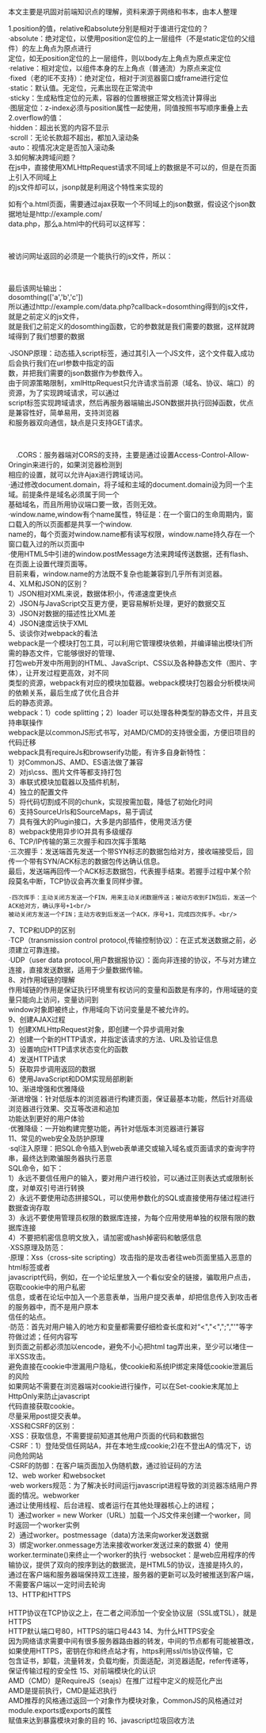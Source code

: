 本文主要是巩固对前端知识点的理解，资料来源于网络和书本，由本人整理

1.position的值，relative和absolute分别是相对于谁进行定位的？<br/>
 ·absolute：绝对定位，以使用position定位的上一层组件（不是static定位的父组件）的左上角点为原点进行<br/>
 定位，如无position定位的上一层组件，则以body左上角点为原点来定位<br/>
 ·relative：相对定位，以组件本身的左上角点（普通流）为原点来定位<br/>
 ·fixed（老的IE不支持）：绝对定位，相对于浏览器窗口或frame进行定位<br/>
 ·static：默认值。无定位，元素出现在正常流中<br/>
 ·sticky：生成粘性定位的元素，容器的位置根据正常文档流计算得出<br/>
 ·图层定位：z-index必须与position属性一起使用，同值按照书写顺序重叠上去<br/>
2.overflow的值：<br/>
 ·hidden：超出长宽的内容不显示<br/>
 ·scroll：无论长款超不超出，都加入滚动条<br/>
 ·auto：视情况决定是否加入滚动条<br/>
3.如何解决跨域问题？<br/>
 在js中，直接使用XMLHttpRequest请求不同域上的数据是不可以的，但是在页面上引入不同域上<br/>
 的js文件却可以，jsonp就是利用这个特性来实现的<br/>
 
 如有个a.html页面，需要通过ajax获取一个不同域上的json数据，假设这个json数据地址是http://example.com/<br/>
 data.php，那么a.html中的代码可以这样写：<br/>
 <script>
 function dosomthing(jsondata){
   ／／处理获得的数据
   }
 </script>
 <script src="http://example.com/data.php?callback=dosomthing"></script><br/>
 被访问网址返回的必须是一个能执行的js文件，所以：<br/>
 <?php
 $callback = $GET['callback'];
 $data = array('a,b,c');
 echo $callback.'('.json_encode($data).'$data).')';
 ?><br/>
 最后该网址输出：<br/>
 dosomthing(['a','b','c'])<br/>
 所以通过http://example.com/data.php?callback=dosomthing得到的js文件，就是之前定义的js文件，<br/>
 就是我们之前定义的dosomthing函数，它的参数就是我们需要的数据，这样就跨域得到了我们想要的数据<br/>
 
 ·JSONP原理：动态插入script标签，通过其引入一个JS文件，这个文件载入成功后会执行我们在url参数中指定的函<br/>
 数，并把我们需要的json数据作为参数传入。<br/>
 由于同源策略限制，xmlHttpRequest只允许请求当前源（域名、协议、端口）的资源，为了实现跨域请求，可以通过<br/>
 script标签实现跨域请求，然后再服务器端输出JSON数据并执行回掉函数，优点是兼容性好，简单易用，支持浏览器<br/>
 和服务器双向通信，缺点是只支持GET请求。<br/>
 <script>
     function createJS(sUrl){
        var oScript = document.createElement('script');
        oScript.type = 'text/javascript';
        oScript.src = sUrl;
        document.getElementsByTagName('head')[0].appendChild(oScript);
     }
     
     createJS('jsonp.js');
     box({
         'name':'test'
     });
     
     function box(json){
         alert(json.name);
     }
	 </script><br/>
     
 .CORS：服务器端对CORS的支持，主要是通过设置Access-Control-Allow-Oringin来进行的，如果浏览器检测到<br/>
 相应的设置，就可以允许Ajax进行跨域访问。<br/>
 ·通过修改document.domain，将子域和主域的document.domain设为同一个主域。前提条件是域名必须属于同一个<br/>
 基础域名，而且所用协议端口要一致，否则无效。<br/>
 ·window.name,window有个name属性，特征是：在一个窗口的生命周期内，窗口载入的所以页面都是共享一个window.<br/>
 name的，每个页面对window.name都有读写权限，window.name持久存在一个窗口载入过的所以页面中<br/>
 ·使用HTML5中引进的window.postMessage方法来跨域传送数据，还有flash、在页面上设置代理页面等。<br/>
 目前来看，window.name的方法既不复杂也能兼容到几乎所有浏览器。<br/>
4、XLM和JSON的区别？<br/>
	1）JSON相对XML来说，数据体积小，传递速度更快点<br/>
	2）JSON与JavaScript交互更方便，更容易解析处理，更好的数据交互<br/>
	3）JSON对数据的描述性比XML差<br/>
	4）JSON速度远快于XML<br/>
5、谈谈你对webpack的看法<br/>
	webpack是一个模块打包工具，可以利用它管理模块依赖，并编译输出模块们所需的静态文件，它能够很好的管理、<br/>
	打包web开发中所用到的HTML、JavaScript、CSS以及各种静态文件（图片、字体），让开发过程更高效，对不同<br/>
	类型的资源，webpack有对应的模块加载器。webpack模块打包器会分析模块间的依赖关系，最后生成了优化且合并<br/>
	后的静态资源。<br/>
	webpack：1）code splitting；2）loader 可以处理各种类型的静态文件，并且支持串联操作<br/>
	webpack是以commonJS形式书写，对AMD/CMD的支持很全面，方便旧项目的代码迁移<br/>
	webpack具有requireJs和browserify功能，有许多自身新特性：<br/>
		1）对CommonJS、AMD、ES语法做了兼容<br/>
		2）对js\css、图片文件等都支持打包<br/>
		3）串联式模块加载器以及插件机制，<br/>
		4）独立的配置文件<br/>
		5）将代码切割成不同的chunk，实现按需加载，降低了初始化时间<br/>
		6）支持SourceUrls和SourceMaps，易于调试<br/>
		7）具有强大的Plugin接口，大多是内部插件，使用灵活方便<br/>
		8）webpack使用异步IO并具有多级缓存<br/>
6、TCP/IP传输的第三次握手和四次挥手策略<br/>
	·三次握手：发送端首先发送一个带SYN标志的数据包给对方，接收端接受后，回传一个带有SYN/ACK标志的数据包传达确认信息。<br/>
	最后，发送端再回传一个ACK标志数据包，代表握手结束。若握手过程中某个阶段莫名中断，TCP协议会再次重复同样步骤。<br/>
	
	·四次挥手：主动关闭方发送一个FIN，用来主动关闭数据传送；被动方收到FIN包后，发送一个ACK给对方，确认序号+1<br/>
	被动关闭方发送一个FIN；主动方收到后发送一个ACK，序号+1，完成四次挥手。<br/>
7、TCP和UDP的区别<br/>
	·TCP（transmission control protocol,传输控制协议）：在正式发送数据之前，必须建立可靠连接。<br/>
	·UDP（user data protocol,用户数据报协议）：面向非连接的协议，不与对方建立连接，直接发送数据，适用于少量数据传输。<br/>
8、对作用域链的理解<br/>
	作用域链的作用是保证执行环境里有权访问的变量和函数是有序的，作用域链的变量只能向上访问，变量访问到<br/>
	window对象即被终止，作用域向下访问变量是不被允许的。<br/>
9、创建AJAX过程<br/>
	1）创建XMLHttpRequest对象，即创建一个异步调用对象<br/>
	2）创建一个新的HTTP请求，并指定该请求的方法、URL及验证信息<br/>
	3）设置响应HTTP请求状态变化的函数<br/>
	4）发送HTTP请求<br/>
	5）获取异步调用返回的数据<br/>
	6）使用JavaScript和DOM实现局部刷新<br/>
10、渐进增强和优雅降级<br/>
	·渐进增强：针对低版本的浏览器进行构建页面，保证最基本功能，然后针对高级浏览器进行效果、交互等改进和追加<br/>
	功能达到更好的用户体验<br/>
	·优雅降级：一开始构建完整功能，再针对低版本浏览器进行兼容<br/>
11、常见的web安全及防护原理<br/>
	·sql注入原理：把SQL命令插入到web表单递交或输入域名或页面请求的查询字符串，最终达到欺骗服务器执行恶意<br/>
	SQL命令，如下：<br/>
		1）永远不要信任用户的输入，要对用户进行校验，可以通过正则表达式或限制长度，对单双引号进行转换<br/>
		2）永远不要使用动态拼接SQL，可以使用参数化的SQL或直接使用存储过程进行数据查询存取<br/>
		3）永远不要使用管理员权限的数据库连接，为每个应用使用单独的权限有限的数据库连接<br/>
		4）不要把机密信息明文放入，请加密或hash掉密码和敏感信息<br/>
	·XSS原理及防范：<br/>
		·原理：Xss（cross-site scripting）攻击指的是攻击者往web页面里插入恶意的html标签或者<br/>
		javascript代码，例如，在一个论坛里放入一个看似安全的链接，骗取用户点击，窃取cookie中的用户私密<br/>
		信息，或者在论坛中加入一个恶意表单，当用户提交表单，却把信息传入到攻击者的服务器中，而不是用户原本<br/>
		信任的站点。<br/>
		·防范：首先对用户输入的地方和变量都需要仔细检查长度和对“<","<",";","'"等字符做过滤；任何内容写<br/>
		到页面之前都必须加以encode，避免不小心把html tag弄出来，至少可以堵住一半XSS攻击。<br/>
		避免直接在cookie中泄漏用户隐私，使cookie和系统IP绑定来降低cookie泄漏后的风险<br/>
		如果网站不需要在浏览器端对cookie进行操作，可以在Set-cookie末尾加上HttpOnly来防止javascript<br/>
		代码直接获取cookie。<br/>
		尽量采用post提交表单。<br/>
	  ·XSS和CSRF的区别：<br/>
	  		·XSS：获取信息，不需要提前知道其他用户页面的代码和数据包<br/>
			·CSRF：1）登陆受信任网站A，并在本地生成cookie;2)在不登出A的情况下，访问危险网站<br/>
	  ·CSRF的防御：在客户端页面加入伪随机数，通过验证码的方法<br/>
12、web worker 和websocket<br>
		·web workers规范：为了解决长时间运行javascript进程导致的浏览器冻结用户界面的情况。webworker<br>
		通过让使用线程、后台进程、或者运行在其他处理器核心上的进程；<br/>
			1）通过worker = new Worker（URL）加载一个JS文件来创建一个worker，同时返回一个worker实例<br/>
			2）通过worker。postmessage（data)方法来向worker发送数据<br/>
			3）绑定worker.onmessage方法来接收worker发送过来的数据
			4）使用worker.terminate()来终止一个worker的执行
		·websocket：是web应用程序的传输协议，提供了双向的按序到达的数据流，是HTML5的协议，连接是持久的，<br/>
		通过在客户端和服务器端保持双工连接，服务器的更新可以及时被推送到客户端，不需要客户端以一定时间去轮询<br/>
13、HTTP和HTTPS<br/>
		<br/>HTTP协议在TCP协议之上，在二者之间添加一个安全协议层（SSL或TSL），就是HTTPS
		<br/>HTTP默认端口号80，HTTPS的端口号443
14、为什么HTTPS安全
	<br/>因为网络请求需要中间有很多服务器路由器的转发，中间的节点都有可能被篡改，
	<br/>如果使用HTTPS，密钥在你和终点站才有，https利用ssl/tls协议传输，它
	<br/>包含证书，卸载，流量转发，负载均衡，页面适配，浏览器适配，refer传递等，保证传输过程的安全性
15、对前端模块化的认识
	<br/>AMD（CMD）是RequireJS（seajs）在推广过程中定义的规范化产出
	<br/>AMD是提前执行，CMD是延迟执行
	<br/>AMD推荐的风格通过返回一个对象作为模块对象，CommonJS的风格通过对module.exports或exports的属性
	<br/>赋值来达到暴露模块对象的目的
16、javascript垃圾回收方法
	<br/>
	


	
	

     
